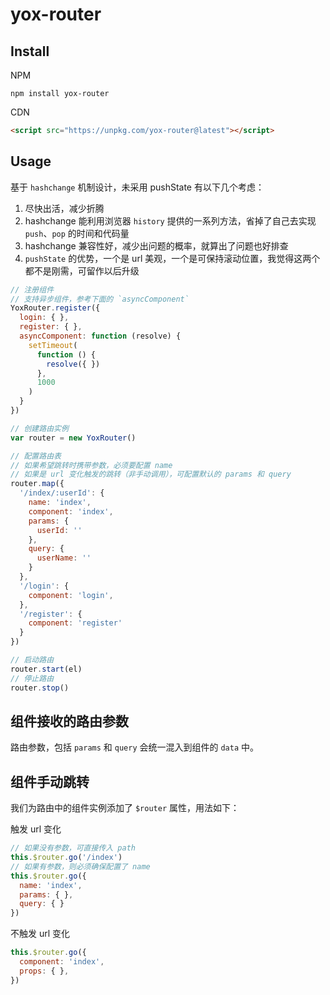 # yox-router

## Install

NPM

```shell
npm install yox-router
```

CDN

```html
<script src="https://unpkg.com/yox-router@latest"></script>
```
## Usage

基于 `hashchange` 机制设计，未采用 pushState 有以下几个考虑：

1. 尽快出活，减少折腾
2. hashchange 能利用浏览器 `history` 提供的一系列方法，省掉了自己去实现 `push`、`pop` 的时间和代码量
3. hashchange 兼容性好，减少出问题的概率，就算出了问题也好排查
4. `pushState` 的优势，一个是 url 美观，一个是可保持滚动位置，我觉得这两个都不是刚需，可留作以后升级

```javascript
// 注册组件
// 支持异步组件，参考下面的 `asyncComponent`
YoxRouter.register({
  login: { },
  register: { },
  asyncComponent: function (resolve) {
    setTimeout(
      function () {
        resolve({ })
      },
      1000
    )
  }
})

// 创建路由实例
var router = new YoxRouter()

// 配置路由表
// 如果希望跳转时携带参数，必须要配置 name
// 如果是 url 变化触发的跳转（非手动调用），可配置默认的 params 和 query
router.map({
  '/index/:userId': {
    name: 'index',
    component: 'index',
    params: {
      userId: ''
    },
    query: {
      userName: ''
    }
  },
  '/login': {
    component: 'login',
  },
  '/register': {
    component: 'register'
  }
})

// 启动路由
router.start(el)
// 停止路由
router.stop()

```

## 组件接收的路由参数

路由参数，包括 `params` 和 `query` 会统一混入到组件的 `data` 中。

## 组件手动跳转

我们为路由中的组件实例添加了 `$router` 属性，用法如下：

触发 url 变化

```javascript
// 如果没有参数，可直接传入 path
this.$router.go('/index')
// 如果有参数，则必须确保配置了 name
this.$router.go({
  name: 'index',
  params: { },
  query: { }
})
```

不触发 url 变化

```javascript
this.$router.go({
  component: 'index',
  props: { },
})
```

